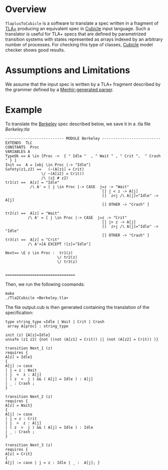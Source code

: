 # Overview

`` TlaplusToCubicle `` is a software to translate a spec written in a fragment of [TLA+](https://lamport.azurewebsites.net/tla/tla.html)  producing an
equivalent spec  in [Cubicle](http://cubicle.lri.fr/) input language. Such a translator is useful for TLA+ specs that are defined by parametrized transition systems with states represented as arrays indexed by an arbitrary number of processes. For checking this type of classes, [Cubicle](http://cubicle.lri.fr/) model checker shows good results.


# Assumptions and Limitations
We assume that the input spec is written by a TLA+ fragment described by the grammer defined by a [Menhir-generated parser](https://github.com/gkrait/TlaplusToCubicle/blob/master/Ast_builder/parser.mly).

# Example
To translate the  [Berkeley](https://github.com/gkrait/TlaplusToCubicle/blob/master/Examples/Berkeley/input.in) spec described below,
we save it in a .tla file  _Berkeley.tla_



```
-------------------------- MODULE Berkeley --------------------------
EXTENDS  TLC
CONSTANTS  Proc
VARIABLES A
TypeOk == A \in [Proc ->  { " Idle "  , " Wait " , " Crit ",  " Crash " } ]
Init ==  A = [obj \in Proc |-> "Idle"]
Safety(z1,z2) ==   (~(A[z1] = Crit)
                \/ ~(A[z2] = Crit))
                /\ (z1 # z2)
tr1(z) ==  A[z] = "Idle"
           /\ A' = [ j \in Proc |-> CASE  j=z -> "Wait"
                                           [] j < z -> A[j]
                                           []  z<j /\ A[j]="Idle" ->  A[j]
                                           [] OTHER -> "Crash" ]

tr2(z) ==  A[z] = "Wait"
          /\ A' = [ j \in Proc |-> CASE  j=z -> "Crit"
                                           [] j> z -> A[j]
                                           []  z>j /\ A[j]="Idle" -> "Idle"
                                           [] OTHER -> "Crash" ]
tr3(z) ==  A[z] = "Crit"
          /\ A'=[A EXCEPT ![z]="Idle"]

Next== \E z \in Proc :  tr1(z)
                       \/ tr2(z)
                       \/ tr3(z)


===============================
```
Then, we run the following coomands:

```
make
./Tla2Cubicle <Berkeley.tla>
```
The file output.cub is then generated containing the translation of the specification:
```
type string_type =Idle | Wait | Crit | Crash
 array A[proc] : string_type

init (z) {A[z]=Idle}
unsafe (z1 z2) {not ((not (A[z1] = Crit)) || (not (A[z2] = Crit)) )}

transition Next_1 (z)
requires {
A[z] = Idle}
{
A[j] := case
| j = z : Wait
| j  <  z : A[j]
| ( z  <  j ) && ( A[j] = Idle ) : A[j]
| _ : Crash ;
}

transition Next_2 (z)
requires {
A[z] = Wait}
{
A[j] := case
| j = z : Crit
| j  >  z : A[j]
| ( z  >  j ) && ( A[j] = Idle ) : Idle
| _ : Crash ;
}

transition Next_3 (z)
requires {
A[z] = Crit}
{
A[j] := case | j = z : Idle | _ :  A[j]; }

```
